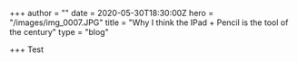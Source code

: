 +++
author = ""
date = 2020-05-30T18:30:00Z
hero = "/images/img_0007.JPG"
title = "Why I think the IPad + Pencil is the tool of the century"
type = "blog"

+++
Test